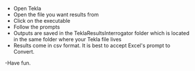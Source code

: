 - Open Tekla
- Open the file you want results from
- Click on the executable
- Follow the prompts
- Outputs are saved in the TeklaResultsInterrogator folder which is located in the same folder where your Tekla file lives
- Results come in csv format. It is best to accept Excel's prompt to Convert.

-Have fun.
